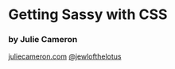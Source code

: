 # Getting Sassy with CSS
### by Julie Cameron

[juliecameron.com](http://juliecameron.com/)
[@jewlofthelotus](https://twitter.com/jewlofthelotus)
